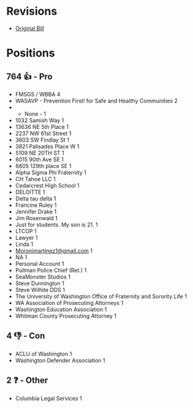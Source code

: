 # Revisions
* [Original Bill](1/)

# Positions
## 764 👍 - Pro
* FMSGS / WBBA 4
* WASAVP - Prevention First! for Safe and Healthy Communities 2
* - None - 1
* 1032 Samish Way 1
* 13636 NE 5th Place 1
* 2237 NW 61st Street  1
* 3603 SW Findlay St 1
* 3821 Palisades Place W  1
* 5109 NE 20TH ST  1
* 6015 90th Ave SE 1
* 6805 129th place SE 1
* Alpha Sigma Phi Fraternity 1
* CH  Tahoe LLC 1
* Cedarcrest High School 1
* DELOITTE 1
* Delta tau delta  1
* Francine Ruley 1
* Jennifer Drake 1
* Jim Rosenwald 1
* Just for students. My son is 21.  1
* LTCOP 1
* Lawyer  1
* Linda 1
* Moronimartinez1@gmail.com 1
* NA 1
* Personal Account 1
* Pullman Police Chief (Ret.) 1
* SeaMonster Studios 1
* Steve Dunnington 1
* Steve Wilhite DDS 1
* The University of Washington Office of Fraternity and Sorority Life 1
* WA Association of Prosecuting Attorneys 1
* Washington Education Association 1
* Whitman County Prosecuting Attorney 1

## 4 👎 - Con
* ACLU of Washington  1
* Washington Defender Association 1

## 2 ❓ - Other
* Columbia Legal Services 1
